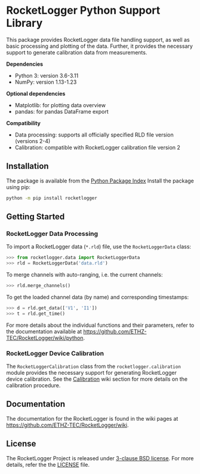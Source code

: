 # RocketLogger Python Support Library

This package provides RocketLogger data file handling support, as well as
basic processing and plotting of the data. Further, it provides the necessary
support to generate calibration data from measurements.

**Dependencies**
* Python 3: version 3.6-3.11
* NumPy: version 1.13-1.23

**Optional dependencies**
* Matplotlib: for plotting data overview
* pandas: for pandas DataFrame export

**Compatibility**
* Data processing: supports all officially specified RLD file version (versions 2-4)
* Calibration: compatible with RocketLogger calibration file version 2


## Installation

The package is available from the [Python Package Index](https://pypi.org/project/rocketlogger/)
Install the package using pip:
```bash
python -m pip install rocketlogger
```


## Getting Started

### RocketLogger Data Processing

To import a RocketLogger data (`*.rld`) file, use the `RocketLoggerData` class:
```py
>>> from rocketlogger.data import RocketLoggerData
>>> rld = RocketLoggerData('data.rld')
```

To merge channels with auto-ranging, i.e. the current channels:
```py
>>> rld.merge_channels()
```

To get the loaded channel data (by name) and corresponding timestamps:
```py
>>> d = rld.get_data(['V1', 'I1'])
>>> t = rld.get_time()
```

For more details about the individual functions and their parameters, refer to
the documentation available at <https://github.com/ETHZ-TEC/RocketLogger/wiki/python>.


### RocketLogger Device Calibration

The `RocketLoggerCalibration` class from the `rocketlogger.calibration` module
provides the necessary support for generating RocketLogger device calibration.
See the [Calibration](https://github.com/ETHZ-TEC/RocketLogger/wiki/calibration) wiki section for more details on the calibration
procedure.


## Documentation

The documentation for the RocketLogger is found in the wiki pages at
<https://github.com/ETHZ-TEC/RocketLogger/wiki>.


## License

The RocketLogger Project is released under [3-clause BSD license](https://opensource.org/licenses/BSD-3-Clause).
For more details, refer the the [LICENSE](LICENSE) file.
